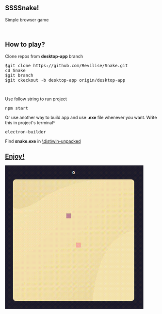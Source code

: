 <h2>
SSSSnake!
</h2>
<p>Simple browser game</p>
<br>
<h2>How to play?</h2>
<p>Clone repos from <b>desktop-app</b> branch</p>
<pre>
$git clone https://github.com/Revilise/Snake.git
cd Snake
$git branch
$git ckeckout -b desktop-app origin/desktop-app
</pre>
<br>
<p>Use follow string to run project</p>
<pre>npm start</pre>
<p>Or use another way to build app and use <b>.exe</b> file whenever you want. Write this in project's terminal^</p>
<pre>electron-builder</pre>
<p>Find <b>snake.exe</b> in <u>\dist\win-unpacked</span><u>
<h2>Enjoy!</h2>
<img src="https://github.com/Revilise/Snake/blob/customized/snake.gif">
